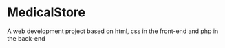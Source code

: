 # MedicalStore
 A web development project based on html, css in the front-end and php in the back-end
